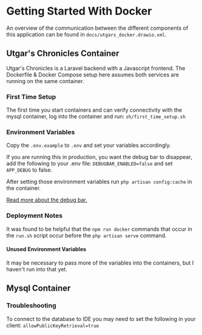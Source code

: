# Getting Started With Docker
An overview of the communication between the different components of this application can be found in `docs/utgars_docker.drawio.xml`.

## Utgar's Chronicles Container
Utgar's Chronicles is a Laravel backend with a Javascript frontend. The Dockerfile & Docker Compose setup here assumes 
both services are running on the same container. 

### First Time Setup 
The first time you start containers and can verify connectivity with the mysql container, log into the container and run:
`sh/first_time_setup.sh`

### Environment Variables

Copy the `.env.example` to `.env` and set your variables accordingly.

If you are running this in production, you want the debug bar to disappear, add the following to your .env file: `DEBUGBAR_ENABLED=false` 
and set `APP_DEBUG` to false. 

After setting those environment variables run `php artisan config:cache` in the container. 

[Read more about the debug bar.](https://github.com/barryvdh/laravel-debugbar)

### Deployment Notes
It was found to be helpful that the `npm run docker` commands that occur in the `run.sh` script occur before the `php artisan serve`
command. 

#### Unused Environment Variables
It may be necessary to pass more of the variables into the containers, but I haven't run into that yet. 

## Mysql Container

### Troubleshooting
To connect to the database to IDE you may need to set the following in your client: `allowPublicKeyRetrieval=true` 


